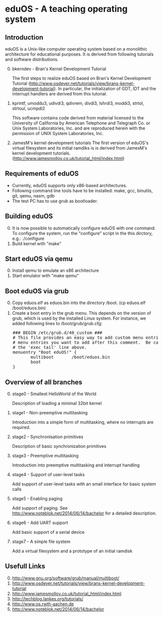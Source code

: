 eduOS - A teaching operating system
===================================

Introduction
------------

eduOS is a Unix-like computer operating system based on a monolithic architecture for educational purposes.
It is derived from following tutorials and software distributions.
 
0. bkerndev - Bran's Kernel Development Tutorial

   The first steps to realize eduOS based on Bran's Kernel Development 
   Tutorial (http://www.osdever.net/tutorials/view/brans-kernel-development-tutorial).
   In particular, the initialization of GDT, IDT and the interrupt handlers are derived
   from this tutorial.

1. kprintf, umoddu3, udivdi3, qdivrem, divdi3, lshrdi3, moddi3, strtol, strtoul, ucmpdi2

   This software contains code derived from material licensed
   to the University of California by American Telephone and Telegraph
   Co. or Unix System Laboratories, Inc. and are reproduced herein with
   the permission of UNIX System Laboratories, Inc.

2. JamesM's kernel development tutorials
   The first version of eduOS's virtual filesystem and its initial
   ramdiks is is derived from JamesM's kernel development tutorials.
   (http://www.jamesmolloy.co.uk/tutorial_html/index.html)

Requirements of eduOS
---------------------

* Currently, eduOS supports only x86-based architectures.
* Following command line tools have to be installed:
  make, gcc, binutils, git, qemu, nasm, gdb
* The test PC has to use grub as bootloader.

Building eduOS
--------------

0. It is now possible to automatically configure eduOS with one command. To configure the system,
   run the "configure" script in the this dirctory, e.g.: ./configure
1. Build kernel with "make"

Start eduOS via qemu
--------------------
0. Install qemu to emulate an x86 architecture
1. Start emulator with "make qemu"

Boot eduOS via grub
-------------------
0. Copy eduos.elf as eduos.bin into the directory /boot. (cp eduos.elf /boot/eduos.bin)
1. Create a boot entry in the grub menu. This depends on the version of grub, which is used by 
   the installed Linux system. For instance, we added following lines to /boot/grub/grub.cfg:

<pre>
   ### BEGIN /etc/grub.d/40_custom ###
   # This file provides an easy way to add custom menu entries.  Simply type the
   # menu entries you want to add after this comment.  Be careful not to change
   # the 'exec tail' line above.
   menuentry "Boot eduOS!" {
          multiboot       /boot/eduos.bin
          boot
   }
</pre>

Overview of all branches
------------------------
0. stage0 - Smallest HelloWorld of the World 

   Description of loading a minimal 32bit kernel

1. stage1 - Non-preemptive multitasking

   Introduction into a simple form of multitasking, where no interrupts are
   required.

2. stage2 - Synchronisation primitives

   Description of basic synchronization primitives

3. stage3 - Preemptive multitasking

   Introduction into preemptive multitasking and interrupt handling

4. stage4 - Support of user-level tasks

   Add support of user-level tasks with an small interface for basic system calls

5. stage5 - Enabling paging

   Add support of paging. See http://www.noteblok.net/2014/06/14/bachelor
   for a detailed description.

6. stage6 - Add UART support

   Add basic support of a serial device

7. stage7 - A simple file system

   Add a virtual filesystem and a prototype of an initial ramdisk

Usefull Links
-------------
0. http://www.gnu.org/software/grub/manual/multiboot/
1. http://www.osdever.net/tutorials/view/brans-kernel-development-tutorial
2. http://www.jamesmolloy.co.uk/tutorial_html/index.html
3. http://techblog.lankes.org/tutorials/
4. http://www.os.rwth-aachen.de
5. http://www.noteblok.net/2014/06/14/bachelor
